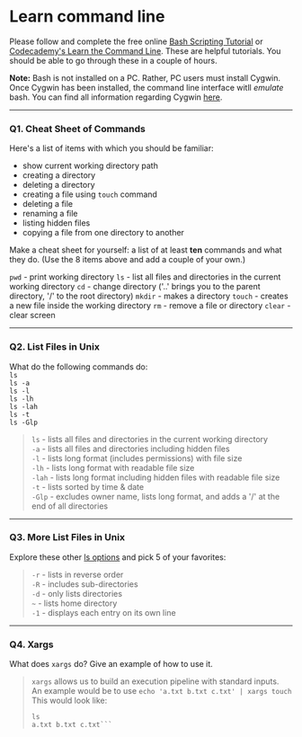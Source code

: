 # Learn command line

Please follow and complete the free online [Bash Scripting Tutorial](https://ryanstutorials.net/bash-scripting-tutorial/) or [Codecademy's Learn the Command Line](https://www.codecademy.com/learn/learn-the-command-line). These are helpful tutorials. You should be able to go through these in a couple of hours.

**Note:** Bash is not installed on a PC. Rather, PC users must install Cygwin. Once Cygwin has been installed, the command line interface witll _emulate_ bash. You can find all information regarding Cygwin [here](https://www.cygwin.com/).

---

### Q1.  Cheat Sheet of Commands  

Here's a list of items with which you should be familiar:  
* show current working directory path
* creating a directory
* deleting a directory
* creating a file using `touch` command
* deleting a file
* renaming a file
* listing hidden files
* copying a file from one directory to another

Make a cheat sheet for yourself: a list of at least **ten** commands and what they do.  (Use the 8 items above and add a couple of your own.)  

`pwd` - print working directory
`ls` - list all files and directories in the current working directory
`cd` - change directory ('..' brings you to the parent directory, '/' to the root directory)
`mkdir` - makes a directory
`touch` - creates a new file inside the working directory
`rm` - remove a file or directory
`clear` - clear screen

---

### Q2.  List Files in Unix   

What do the following commands do:  
`ls`  
`ls -a`  
`ls -l`  
`ls -lh`  
`ls -lah`  
`ls -t`  
`ls -Glp`  
  
> `ls`  - lists all files and directories in the current working directory  
> `-a`  - lists all files and directories including hidden files  
> `-l`  - lists long format (includes permissions) with file size  
> `-lh`  - lists long format with readable file size  
> `-lah`  - lists long format including hidden files with readable file size  
> `-t`  - lists sorted by time & date  
> `-Glp`  - excludes owner name, lists long format, and adds a '/' at the end of all directories  

---

### Q3.  More List Files in Unix  

Explore these other [ls options](http://www.techonthenet.com/unix/basic/ls.php) and pick 5 of your favorites:

> `-r` - lists in reverse order  
> `-R` - includes sub-directories  
> `-d` - only lists directories  
> `~` - lists home directory  
> `-1` - displays each entry on its own line  

---

### Q4.  Xargs   

What does `xargs` do? Give an example of how to use it.

> `xargs` allows us to build an execution pipeline with standard inputs.  
> An example would be to use `echo 'a.txt b.txt c.txt' | xargs touch`
> This would look like:
> ```echo 'a.txt b.txt c.txt' | xargs touch
> ls
> a.txt b.txt c.txt```

 

